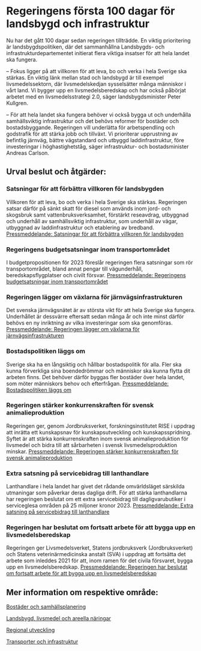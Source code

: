 # Regeringens första 100 dagar för landsbygd och infrastruktur

Nu har det gått 100 dagar sedan regeringen tillträdde. En viktig prioritering är landsbygdspolitiken, där det sammanhållna Landsbygds- och infrastrukturdepartementet initierat flera viktiga insatser för att hela landet ska fungera.

– Fokus ligger på att villkoren för att leva, bo och verka i hela Sverige ska stärkas. En viktig länk mellan stad och landsbygd är till exempel livsmedelssektorn, där livsmedelskedjan sysselsätter många människor i vårt land. Vi bygger upp en livsmedelsberedskap och har också påbörjat arbetet med en livsmedelsstrategi 2.0, säger landsbygdsminister Peter Kullgren.

– För att hela landet ska fungera behöver vi också bygga ut och underhålla samhällsviktig infrastruktur och det behövs reformer för bostäder och bostadsbyggande. Regeringen vill underlätta för arbetspendling och godstrafik för att stärka jobb och tillväxt. Vi prioriterar upprustning av befintlig järnväg, bättre vägstandard och utbyggd laddinfrastruktur, före investeringar i höghastighetståg, säger infrastruktur- och bostadsminister Andreas Carlson.

## Urval beslut och åtgärder:

### Satsningar för att förbättra villkoren för landsbygden

Villkoren för att leva, bo och verka i hela Sverige ska stärkas. Regeringen satsar därför på sänkt skatt för diesel som används inom jord- och skogsbruk samt vattenbruksverksamhet, förstärkt reseavdrag, utbyggnad och underhåll av samhällsviktig infrastruktur, som underhåll av vägar, utbyggnad av laddinfrastruktur och etablering av bredband.
[Pressmeddelande: Satsningar för att förbättra villkoren för landsbygden](/pressmeddelanden/2022/11/satsningar-for-att-forbattra-villkoren-for-landsbygden/)

### Regeringens budgetsatsningar inom transportområdet

I budgetpropositionen för 2023 föreslår regeringen flera satsningar som rör transportområdet, bland annat pengar till vägunderhåll, beredskapsflygplatser och civilt försvar.
[Pressmeddelande: Regeringens budgetsatsningar inom transportområdet](/pressmeddelanden/2022/11/regeringens-budgetsatsningar-inom-transportomradet/)

### Regeringen lägger om växlarna för järnvägsinfrastrukturen

Det svenska järnvägsnätet är av största vikt för att hela Sverige ska fungera. Underhållet är dessvärre eftersatt sedan många år och inte minst därför behövs en ny inriktning av vilka investeringar som ska genomföras.
[Pressmeddelande: Regeringen lägger om växlarna för järnvägsinfrastrukturen](/pressmeddelanden/2022/12/regeringen-lagger-om-vaxlarna-for-jarnvagsinfrastrukturen/)

### Bostadspolitiken läggs om

Sverige ska ha en långsiktig och hållbar bostadspolitik för alla. Fler ska kunna förverkliga sina boendedrömmar och människor ska kunna flytta dit arbeten finns. Det behöver därför byggas fler bostäder över hela landet, som möter människors behov och efterfrågan.
[Pressmeddelande: Bostadspolitiken läggs om](/pressmeddelanden/2022/11/bostadspolitiken-laggs-om/)

### Regeringen stärker konkurrenskraften för svensk animalieproduktion

Regeringen ger, genom Jordbruksverket, forskningsinstitutet RISE i uppdrag att inrätta ett kunskapsnav för kunskapsutveckling och kunskapsspridning. Syftet är att stärka konkurrenskraften inom svensk animalieproduktion för livsmedel och bidra till att sårbarheten i svensk livsmedelsproduktion minskar.
[Pressmeddelande: Regeringen stärker konkurrenskraften för svensk animalieproduktion](/pressmeddelanden/2023/01/regeringen-starker-konkurrenskraften-for-svensk-animalieproduktion/)

### Extra satsning på servicebidrag till lanthandlare

Lanthandlare i hela landet har givet det rådande omvärldsläget särskilda utmaningar som påverkar deras dagliga drift. För att stärka lanthandlarna har regeringen beslutat om ett extra servicebidrag till dagligvarubutiker i serviceglesa områden på 25 miljoner kronor 2023.
[Pressmeddelande: Extra satsning på servicebidrag till lanthandlare](/pressmeddelanden/2022/12/extra-satsning-pa-servicebidrag-till-lanthandlare/)

### Regeringen har beslutat om fortsatt arbete för att bygga upp en livsmedelsberedskap

Regeringen ger Livsmedelsverket, Statens jordbruksverk (Jordbruksverket) och Statens veterinärmedicinska anstalt (SVA) i uppdrag att fortsätta det arbete som inleddes 2021 för att, inom ramen för det civila försvaret, bygga upp en livsmedelsberedskap.
[Pressmeddelande: Regeringen har beslutat om fortsatt arbete för att bygga upp en livsmedelsberedskap](/pressmeddelanden/2022/12/regeringen-har-beslutat-om-fortsatt-arbete-for-att-bygga-upp-en-livsmedelsberedskap/)

## Mer information om respektive område:

[Bostäder och samhällsplanering](/regeringens-politik/bostader-och-samhallsplanering/)

[Landsbygd, livsmedel och areella näringar](/regeringens-politik/landsbygd-livsmedel-och-areella-naringar/)

[Regional utveckling](/regeringens-politik/regional-utveckling/)

[Transporter och infrastruktur](/regeringens-politik/transporter-och-infrastruktur/)
